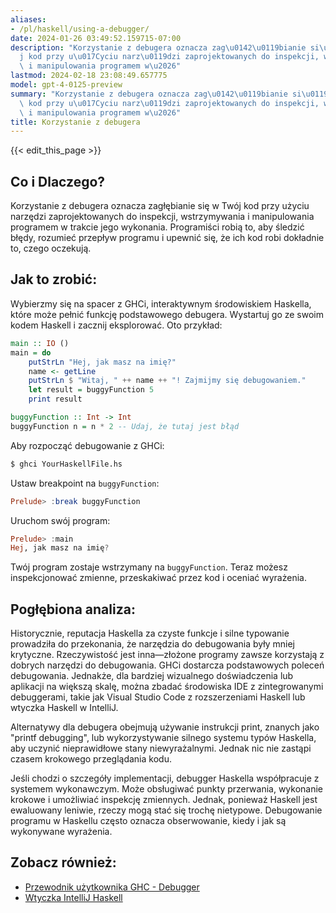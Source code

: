 ```yaml
---
aliases:
- /pl/haskell/using-a-debugger/
date: 2024-01-26 03:49:52.159715-07:00
description: "Korzystanie z debugera oznacza zag\u0142\u0119bianie si\u0119 w Tw\xF3\
  j kod przy u\u017Cyciu narz\u0119dzi zaprojektowanych do inspekcji, wstrzymywania\
  \ i manipulowania programem w\u2026"
lastmod: 2024-02-18 23:08:49.657775
model: gpt-4-0125-preview
summary: "Korzystanie z debugera oznacza zag\u0142\u0119bianie si\u0119 w Tw\xF3j\
  \ kod przy u\u017Cyciu narz\u0119dzi zaprojektowanych do inspekcji, wstrzymywania\
  \ i manipulowania programem w\u2026"
title: Korzystanie z debugera
---
```


{{< edit_this_page >}}

## Co i Dlaczego?
Korzystanie z debugera oznacza zagłębianie się w Twój kod przy użyciu narzędzi zaprojektowanych do inspekcji, wstrzymywania i manipulowania programem w trakcie jego wykonania. Programiści robią to, aby śledzić błędy, rozumieć przepływ programu i upewnić się, że ich kod robi dokładnie to, czego oczekują.

## Jak to zrobić:
Wybierzmy się na spacer z GHCi, interaktywnym środowiskiem Haskella, które może pełnić funkcję podstawowego debugera. Wystartuj go ze swoim kodem Haskell i zacznij eksplorować. Oto przykład:

```Haskell
main :: IO ()
main = do
    putStrLn "Hej, jak masz na imię?"
    name <- getLine
    putStrLn $ "Witaj, " ++ name ++ "! Zajmijmy się debugowaniem."
    let result = buggyFunction 5
    print result

buggyFunction :: Int -> Int
buggyFunction n = n * 2 -- Udaj, że tutaj jest błąd
```

Aby rozpocząć debugowanie z GHCi:

```bash
$ ghci YourHaskellFile.hs
```

Ustaw breakpoint na `buggyFunction`:

```Haskell
Prelude> :break buggyFunction
```

Uruchom swój program:

```Haskell
Prelude> :main
Hej, jak masz na imię?
```

Twój program zostaje wstrzymany na `buggyFunction`. Teraz możesz inspekcjonować zmienne, przeskakiwać przez kod i oceniać wyrażenia.

## Pogłębiona analiza:
Historycznie, reputacja Haskella za czyste funkcje i silne typowanie prowadziła do przekonania, że narzędzia do debugowania były mniej krytyczne. Rzeczywistość jest inna—złożone programy zawsze korzystają z dobrych narzędzi do debugowania. GHCi dostarcza podstawowych poleceń debugowania. Jednakże, dla bardziej wizualnego doświadczenia lub aplikacji na większą skalę, można zbadać środowiska IDE z zintegrowanymi debuggerami, takie jak Visual Studio Code z rozszerzeniami Haskell lub wtyczka Haskell w IntelliJ.

Alternatywy dla debugera obejmują używanie instrukcji print, znanych jako "printf debugging", lub wykorzystywanie silnego systemu typów Haskella, aby uczynić nieprawidłowe stany niewyrażalnymi. Jednak nic nie zastąpi czasem krokowego przeglądania kodu.

Jeśli chodzi o szczegóły implementacji, debugger Haskella współpracuje z systemem wykonawczym. Może obsługiwać punkty przerwania, wykonanie krokowe i umożliwiać inspekcję zmiennych. Jednak, ponieważ Haskell jest ewaluowany leniwie, rzeczy mogą stać się trochę nietypowe. Debugowanie programu w Haskellu często oznacza obserwowanie, kiedy i jak są wykonywane wyrażenia.

## Zobacz również:
- [Przewodnik użytkownika GHC - Debugger](https://downloads.haskell.org/~ghc/latest/docs/html/users_guide/debugging.html)
- [Wtyczka IntelliJ Haskell](https://plugins.jetbrains.com/plugin/8258-intellij-haskell)
